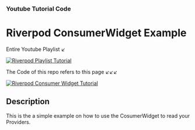 ### Youtube Tutorial Code

# Riverpod ConsumerWidget Example

Entire Youtube Playlist ↙️

[![Riverpod Playlist Tutorial](https://img.youtube.com/vi/HbrtQYEPsoo/0.jpg)](https://www.youtube.com/watch?v=HbrtQYEPsoo&list=PLzaGtnxLcM7HYt-MhMZ-j0Bmeo4RqPHoS)

The Code of this repo refers to this page ↙️↙️↙️

[![Riverpod Consumer Widget Tutorial](https://img.youtube.com/vi/xyabSWKhrM0/0.jpg)](https://www.youtube.com/watch?v=xyabSWKhrM0)

## Description

This is the a simple example on how to use the CosumerWidget to read your Providers.
